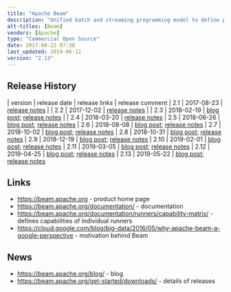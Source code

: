 ```yaml
---
title: "Apache Beam"
description: "Unified batch and streaming programming model to define portable data processing pipelines and execute these using a range of different engines. Originating from the Google Dataflow model, focuses on unifying both styles of processing by treating static data sets as streams (which happen to have a beginning and an end), while achieving data correctness and the ability to handle late-arriving data through a set of abstractions and concepts that give users control over estimated quality of arrived data (completeness), duration to wait for results (latency) and how much speculative/redundant computation to do (cost). Allows business logic, data characteristics and trade-off strategies to be defined via different programming languages through pluggable language SDKs (with out of the box support for Java and Python).  Supports a range of pluggable runtime platforms through pipeline runners, with support for a direct runner (for development and testing pipelines in a non-distributed environment), Apache Apex, Flink, Spark, and (under development) Gearpump runners, and a Google Cloud Dataflow runner. Also supports a growing set of connectors that allow pipelines to read and write data to various data storage systems (IOs). An Apache project, opened sourced by Google in January 2016, graduated in January 2017, with a first stable release (2.0) in May 2017. Written in Java and Python and under active development with a large number of contributors including Google, data Artisans, Talend and PayPal."
alt-titles: [Beam]
vendors: [Apache]
type: "Commercial Open Source"
date: 2017-08-22 07:30
last_updated: 2019-06-12
version: "2.13"
---
```

## Release History

| version | release date | release links | release comment
| 2.1 | 2017-08-23 | [release notes](https://issues.apache.org/jira/secure/ReleaseNote.jspa?projectId=12319527&version=12340528) |
| 2.2 | 2017-12-02 | [release notes](https://issues.apache.org/jira/secure/ReleaseNote.jspa?projectId=12319527&version=12341044) |
| 2.3 | 2018-02-19 | [blog post](https://beam.apache.org/blog/2018/02/19/beam-2.3.0.html); [release notes](https://issues.apache.org/jira/secure/ReleaseNote.jspa?projectId=12319527&version=12341608) |
| 2.4 | 2018-03-20 | [release notes](https://issues.apache.org/jira/secure/ReleaseNote.jspa?projectId=12319527&version=12341608)
| 2.5 | 2018-06-26 | [blog post](https://beam.apache.org/blog/2018/06/26/beam-2.5.0.html); [release notes](https://issues.apache.org/jira/secure/ReleaseNote.jspa?projectId=12319527&version=12342847)
| 2.6 | 2018-08-08 | [blog post](https://beam.apache.org/blog/2018/08/10/beam-2.6.0.html); [release notes](https://issues.apache.org/jira/secure/ReleaseNote.jspa?projectId=12319527&version=12343392)
| 2.7 | 2018-10-02 | [blog post](https://beam.apache.org/blog/2018/10/03/beam-2.7.0.html); [release notes](https://issues.apache.org/jira/secure/ReleaseNote.jspa?projectId=12319527&version=12343654)
| 2.8 | 2018-10-31 | [blog post](https://beam.apache.org/blog/2018/10/29/beam-2.8.0.html); [release notes](https://issues.apache.org/jira/secure/ReleaseNote.jspa?projectId=12319527&version=12343985)
| 2.9 | 2018-12-19 | [blog post](https://beam.apache.org/blog/2018/12/13/beam-2.9.0.html); [release notes](https://issues.apache.org/jira/secure/ReleaseNote.jspa?projectId=12319527&version=12344258)
| 2.10 | 2019-02-01 | [blog post](https://beam.apache.org/blog/2019/02/15/beam-2.10.0.html); [release notes](https://issues.apache.org/jira/secure/ReleaseNote.jspa?projectId=12319527&version=12344540)
| 2.11 | 2019-03-05 | [blog post](https://beam.apache.org/blog/2019/03/05/beam-2.11.0.html); [release notes](https://issues.apache.org/jira/secure/ReleaseNote.jspa?projectId=12319527&version=12344775)
| 2.12 | 2019-04-25 | [blog post](https://beam.apache.org/blog/2019/04/25/beam-2.12.0.html); [release notes](https://jira.apache.org/jira/secure/ReleaseNote.jspa?projectId=12319527&version=12344944)
| 2.13 | 2019-05-22 | [blog post](https://beam.apache.org/blog/2019/05/22/beam-2.13.0.html); [release notes](https://jira.apache.org/jira/secure/ReleaseNote.jspa?projectId=12319527&version=12345166)

## Links

* <https://beam.apache.org> - product home page
* <https://beam.apache.org/documentation/> - documentation
* <https://beam.apache.org/documentation/runners/capability-matrix/> - defines capabilities of individual runners
* <https://cloud.google.com/blog/big-data/2016/05/why-apache-beam-a-google-perspective> - motivation behind Beam

## News

* <https://beam.apache.org/blog/> - blog
* <https://beam.apache.org/get-started/downloads/> - details of releases